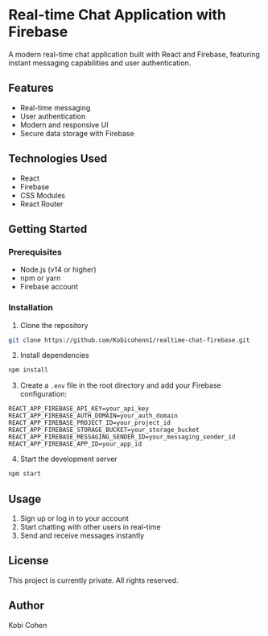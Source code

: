 # Real-time Chat Application with Firebase

A modern real-time chat application built with React and Firebase, featuring instant messaging capabilities and user authentication.

## Features

- Real-time messaging
- User authentication
- Modern and responsive UI
- Secure data storage with Firebase

## Technologies Used

- React
- Firebase
- CSS Modules
- React Router

## Getting Started

### Prerequisites

- Node.js (v14 or higher)
- npm or yarn
- Firebase account

### Installation

1. Clone the repository

```bash
git clone https://github.com/Kobicohenn1/realtime-chat-firebase.git
```

2. Install dependencies

```bash
npm install
```

3. Create a `.env` file in the root directory and add your Firebase configuration:

```
REACT_APP_FIREBASE_API_KEY=your_api_key
REACT_APP_FIREBASE_AUTH_DOMAIN=your_auth_domain
REACT_APP_FIREBASE_PROJECT_ID=your_project_id
REACT_APP_FIREBASE_STORAGE_BUCKET=your_storage_bucket
REACT_APP_FIREBASE_MESSAGING_SENDER_ID=your_messaging_sender_id
REACT_APP_FIREBASE_APP_ID=your_app_id
```

4. Start the development server

```bash
npm start
```

## Usage

1. Sign up or log in to your account
2. Start chatting with other users in real-time
3. Send and receive messages instantly

## License

This project is currently private. All rights reserved.

## Author

Kobi Cohen
